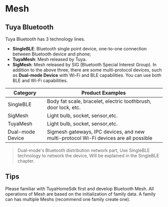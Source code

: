 # Mesh
## Tuya Bluetooth
Tuya Bluetooth has 3 technology lines.

- **SingleBLE**: Bluetooth single point device, one-to-one connection between Bluetooth device and phone;
- **TuyaMesh**: Mesh released by Tuya.
- **SigMesh**: Mesh released by SIG (Bluetooth Special Interest Group).
In addition to the above three, there are some multi-protocol devices, such as **Dual-mode Device** with Wi-Fi and BLE capabilities. You can use both BLE and Wi-Fi capabilities.

|Category | Product Examples |
| ----------- | -----------------  |
| SingleBLE     | Body fat scale, bracelet, electric toothbrush, door lock, etc. |
| SigMesh     | Light bulb, socket, sensor,etc.|
| TuyaMesh    | Light bulb, socket, sensor,etc.|
| Dual-mode Device | Sigmesh gateways, IPC devices, and new multi-protocol Wi-Fi devices are all possible |
> Dual-mode's Bluetooth distribution network part, Use SingleBLE technology to network the device, Will be explained in the SingleBLE chapter.

## Tips
Please familiar with TuyaHomeSdk first and develop Bluetooth Mesh. All operations of Mesh are based on the initialization of family data.
A family can has multiple Meshs (recommend one family create one).

